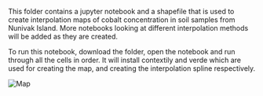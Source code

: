 This folder contains a jupyter notebook and a shapefile that is used to create interpolation maps of cobalt concentration in soil samples from Nunivak Island. More notebooks looking at different interpolation methods will be added as they are created.  

To run this notebook, download the folder, open the notebook and run through all the cells in order. It will install contextily and verde which are used for creating the map, and creating the interpolation spline respectively. 

![Map](https://github.com/jessepisel/5minutesofpython/blob/master/Interpolations/samplelocations.JPG?raw=true "Sample locations") 